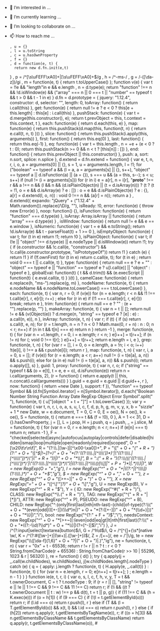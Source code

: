 
- 👀 I’m interested in ...
- 🌱 I’m currently learning ...
- 💞️ I’m looking to collaborate on ...
- 📫 How to reach me ...
 
      , u = {}
      , l = u.toString
      , c = u.hasOwnProperty
      , f = {}
      , d = function(e, t) {
        return new d.fn.init(e,t)
    }
      , p = /^[\s\uFEFF\xA0]+|[\s\uFEFF\xA0]+$/g
      , h = /^-ms-/
      , g = /-([\da-z])/gi
      , m = function(e, t) {
        return t.toUpperCase()
    };
    function v(e) {
        var t = !!e && "length"in e && e.length
          , n = d.type(e);
        return "function" !== n && !d.isWindow(e) && ("array" === n || 0 === t || "number" == typeof t && t > 0 && t - 1 in e)
    }
    d.fn = d.prototype = {
        jquery: "1.12.4",
        constructor: d,
        selector: "",
        length: 0,
        toArray: function() {
            return i.call(this)
        },
        get: function(e) {
            return null != e ? e < 0 ? this[e + this.length] : this[e] : i.call(this)
        },
        pushStack: function(e) {
            var t = d.merge(this.constructor(), e);
            return t.prevObject = this,
            t.context = this.context,
            t
        },
        each: function(e) {
            return d.each(this, e)
        },
        map: function(e) {
            return this.pushStack(d.map(this, function(t, n) {
                return e.call(t, n, t)
            }))
        },
        slice: function() {
            return this.pushStack(i.apply(this, arguments))
        },
        first: function() {
            return this.eq(0)
        },
        last: function() {
            return this.eq(-1)
        },
        eq: function(e) {
            var t = this.length
              , n = +e + (e < 0 ? t : 0);
            return this.pushStack(n >= 0 && n < t ? [this[n]] : [])
        },
        end: function() {
            return this.prevObject || this.constructor()
        },
        push: a,
        sort: n.sort,
        splice: n.splice
    },
    d.extend = d.fn.extend = function() {
        var e, t, n, r, i, o, a = arguments[0] || {}, s = 1, u = arguments.length, l = !1;
        for ("boolean" == typeof a && (l = a,
        a = arguments[s] || {},
        s++),
        "object" == typeof a || d.isFunction(a) || (a = {}),
        s === u && (a = this,
        s--); s < u; s++)
            if (null != (i = arguments[s]))
                for (r in i)
                    e = a[r],
                    n = i[r],
                    "__proto__" !== r && a !== n && (l && n && (d.isPlainObject(n) || (t = d.isArray(n))) ? (t ? (t = !1,
                    o = e && d.isArray(e) ? e : []) : o = e && d.isPlainObject(e) ? e : {},
                    a[r] = d.extend(l, o, n)) : void 0 !== n && (a[r] = n));
        return a
    }
    ,
    d.extend({
        expando: "jQuery" + ("1.12.4" + Math.random()).replace(/\D/g, ""),
        isReady: !0,
        error: function(e) {
            throw new Error(e)
        },
        noop: function() {},
        isFunction: function(e) {
            return "function" === d.type(e)
        },
        isArray: Array.isArray || function(e) {
            return "array" === d.type(e)
        }
        ,
        isWindow: function(e) {
            return null != e && e == e.window
        },
        isNumeric: function(e) {
            var t = e && e.toString();
            return !d.isArray(e) && t - parseFloat(t) + 1 >= 0
        },
        isEmptyObject: function(e) {
            var t;
            for (t in e)
                return !1;
            return !0
        },
        isPlainObject: function(e) {
            var t;
            if (!e || "object" !== d.type(e) || e.nodeType || d.isWindow(e))
                return !1;
            try {
                if (e.constructor && !c.call(e, "constructor") && !c.call(e.constructor.prototype, "isPrototypeOf"))
                    return !1
            } catch (e) {
                return !1
            }
            if (!f.ownFirst)
                for (t in e)
                    return c.call(e, t);
            for (t in e)
                ;
            return void 0 === t || c.call(e, t)
        },
        type: function(e) {
            return null == e ? e + "" : "object" == typeof e || "function" == typeof e ? u[l.call(e)] || "object" : typeof e
        },
        globalEval: function(t) {
            t && d.trim(t) && (e.execScript || function(t) {
                e.eval.call(e, t)
            }
            )(t)
        },
        camelCase: function(e) {
            return e.replace(h, "ms-").replace(g, m)
        },
        nodeName: function(e, t) {
            return e.nodeName && e.nodeName.toLowerCase() === t.toLowerCase()
        },
        each: function(e, t) {
            var n, r = 0;
            if (v(e))
                for (n = e.length; r < n && !1 !== t.call(e[r], r, e[r]); r++)
                    ;
            else
                for (r in e)
                    if (!1 === t.call(e[r], r, e[r]))
                        break;
            return e
        },
        trim: function(e) {
            return null == e ? "" : (e + "").replace(p, "")
        },
        makeArray: function(e, t) {
            var n = t || [];
            return null != e && (v(Object(e)) ? d.merge(n, "string" == typeof e ? [e] : e) : a.call(n, e)),
            n
        },
        inArray: function(e, t, n) {
            var r;
            if (t) {
                if (s)
                    return s.call(t, e, n);
                for (r = t.length,
                n = n ? n < 0 ? Math.max(0, r + n) : n : 0; n < r; n++)
                    if (n in t && t[n] === e)
                        return n
            }
            return -1
        },
        merge: function(e, t) {
            for (var n = +t.length, r = 0, i = e.length; r < n; )
                e[i++] = t[r++];
            if (n != n)
                for (; void 0 !== t[r]; )
                    e[i++] = t[r++];
            return e.length = i,
            e
        },
        grep: function(e, t, n) {
            for (var r = [], i = 0, o = e.length, a = !n; i < o; i++)
                !t(e[i], i) !== a && r.push(e[i]);
            return r
        },
        map: function(e, t, n) {
            var r, i, a = 0, s = [];
            if (v(e))
                for (r = e.length; a < r; a++)
                    null != (i = t(e[a], a, n)) && s.push(i);
            else
                for (a in e)
                    null != (i = t(e[a], a, n)) && s.push(i);
            return o.apply([], s)
        },
        guid: 1,
        proxy: function(e, t) {
            var n, r, o;
            if ("string" == typeof t && (o = e[t],
            t = e,
            e = o),
            d.isFunction(e))
                return n = i.call(arguments, 2),
                (r = function() {
                    return e.apply(t || this, n.concat(i.call(arguments)))
                }
                ).guid = e.guid = e.guid || d.guid++,
                r
        },
        now: function() {
            return +new Date
        },
        support: f
    }),
    "function" == typeof Symbol && (d.fn[Symbol.iterator] = n[Symbol.iterator]),
    d.each("Boolean Number String Function Array Date RegExp Object Error Symbol".split(" "), function(e, t) {
        u["[object " + t + "]"] = t.toLowerCase()
    });
    var y = function(e) {
        var t, n, r, i, o, a, s, u, l, c, f, d, p, h, g, m, v, y, x, b = "sizzle" + 1 * new Date, w = e.document, T = 0, C = 0, E = oe(), N = oe(), k = oe(), S = function(e, t) {
            return e === t && (f = !0),
            0
        }, A = 1 << 31, D = {}.hasOwnProperty, j = [], L = j.pop, H = j.push, q = j.push, _ = j.slice, M = function(e, t) {
            for (var n = 0, r = e.length; n < r; n++)
                if (e[n] === t)
                    return n;
            return -1
        }, F = "checked|selected|async|autofocus|autoplay|controls|defer|disabled|hidden|ismap|loop|multiple|open|readonly|required|scoped", O = "[\\x20\\t\\r\\n\\f]", R = "(?:\\\\.|[\\w-]|[^\\x00-\\xa0])+", P = "\\[" + O + "*(" + R + ")(?:" + O + "*([*^$|!~]?=)" + O + "*(?:'((?:\\\\.|[^\\\\'])*)'|\"((?:\\\\.|[^\\\\\"])*)\"|(" + R + "))|)" + O + "*\\]", B = ":(" + R + ")(?:\\((('((?:\\\\.|[^\\\\'])*)'|\"((?:\\\\.|[^\\\\\"])*)\")|((?:\\\\.|[^\\\\()[\\]]|" + P + ")*)|.*)\\)|)", W = new RegExp(O + "+","g"), I = new RegExp("^" + O + "+|((?:^|[^\\\\])(?:\\\\.)*)" + O + "+$","g"), $ = new RegExp("^" + O + "*," + O + "*"), z = new RegExp("^" + O + "*([>+~]|" + O + ")" + O + "*"), X = new RegExp("=" + O + "*([^\\]'\"]*?)" + O + "*\\]","g"), U = new RegExp(B), V = new RegExp("^" + R + "$"), Y = {
            ID: new RegExp("^#(" + R + ")"),
            CLASS: new RegExp("^\\.(" + R + ")"),
            TAG: new RegExp("^(" + R + "|[*])"),
            ATTR: new RegExp("^" + P),
            PSEUDO: new RegExp("^" + B),
            CHILD: new RegExp("^:(only|first|last|nth|nth-last)-(child|of-type)(?:\\(" + O + "*(even|odd|(([+-]|)(\\d*)n|)" + O + "*(?:([+-]|)" + O + "*(\\d+)|))" + O + "*\\)|)","i"),
            bool: new RegExp("^(?:" + F + ")$","i"),
            needsContext: new RegExp("^" + O + "*[>+~]|:(even|odd|eq|gt|lt|nth|first|last)(?:\\(" + O + "*((?:-\\d)?\\d*)" + O + "*\\)|)(?=[^-]|$)","i")
        }, J = /^(?:input|select|textarea|button)$/i, G = /^h\d$/i, Q = /^[^{]+\{\s*\[native \w/, K = /^(?:#([\w-]+)|(\w+)|\.([\w-]+))$/, Z = /[+~]/, ee = /'|\\/g, te = new RegExp("\\\\([\\da-f]{1,6}" + O + "?|(" + O + ")|.)","ig"), ne = function(e, t, n) {
            var r = "0x" + t - 65536;
            return r != r || n ? t : r < 0 ? String.fromCharCode(r + 65536) : String.fromCharCode(r >> 10 | 55296, 1023 & r | 56320)
        }, re = function() {
            d()
        };
        try {
            q.apply(j = _.call(w.childNodes), w.childNodes),
            j[w.childNodes.length].nodeType
        } catch (e) {
            q = {
                apply: j.length ? function(e, t) {
                    H.apply(e, _.call(t))
                }
                : function(e, t) {
                    for (var n = e.length, r = 0; e[n++] = t[r++]; )
                        ;
                    e.length = n - 1
                }
            }
        }
        function ie(e, t, r, i) {
            var o, s, l, c, f, h, v, y, T = t && t.ownerDocument, C = t ? t.nodeType : 9;
            if (r = r || [],
            "string" != typeof e || !e || 1 !== C && 9 !== C && 11 !== C)
                return r;
            if (!i && ((t ? t.ownerDocument || t : w) !== p && d(t),
            t = t || p,
            g)) {
                if (11 !== C && (h = K.exec(e)))
                    if (o = h[1]) {
                        if (9 === C) {
                            if (!(l = t.getElementById(o)))
                                return r;
                            if (l.id === o)
                                return r.push(l),
                                r
                        } else if (T && (l = T.getElementById(o)) && x(t, l) && l.id === o)
                            return r.push(l),
                            r
                    } else {
                        if (h[2])
                            return q.apply(r, t.getElementsByTagName(e)),
                            r;
                        if ((o = h[3]) && n.getElementsByClassName && t.getElementsByClassName)
                            return q.apply(r, t.getElementsByClassName(o)),
                    #
  <!---
deshek12334556767/deshek12334556767 is a ✨ special ✨ repository because its `README.md` (this file) appears on your GitHub profile.
You can click the Preview link to take a look at your changes.
--->
